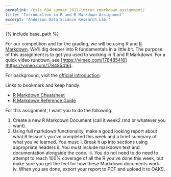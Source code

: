 ```yaml
---
permalink: /csis_604_summer_2017/intror_rmarkdown_assignment/
title: "Introduction to R and R Markdown Assignment"
excerpt: "Anderson Data Science Research Lab."
---
```


{% include base_path %}

For our competition and for the grading, we will be using R and [R Markdown](http://rmarkdown.rstudio.com). We'll dig deeper into R fundamentals in a little bit. The purpose of this assignment is to get you used to working in R and R Markdown. For a quick video rundown, see [https://vimeo.com/178485416](https://vimeo.com/178485416).

For background, visit the [official introduction](http://rmarkdown.rstudio.com/lesson-1.html).

Links to bookmark and keep handy:
* [R Markdown Cheatsheet](https://www.rstudio.com/wp-content/uploads/2016/03/rmarkdown-cheatsheet-2.0.pdf)
* [R Markdown Reference Guide](https://www.rstudio.com/wp-content/uploads/2015/03/rmarkdown-reference.pdf)

For this assignment, I want you to do the following.

1. Create a new R Markdown Document (call it week2.rmd or whatever you want).
2. Using full markdown functionality, make a good looking report about what R lesson's you've completed this week and a brief summary of what you've learned. You must:
i. Break it up into sections using appropriate headers
ii. You must include markdown text and documentation alongside the code.
iii. You do not need to do need to attempt to reach 100% coverage of all the R you've done this week, but make sure you get the feel for how these Markdown documents work.
iv. When you are done, export your report to PDF and upload it to OAKS. 


